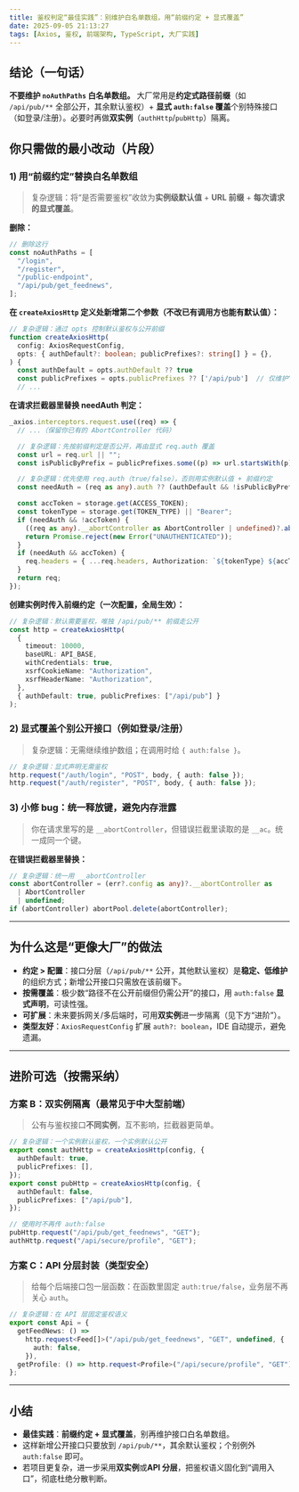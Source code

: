 ```yaml
---
title: 鉴权判定“最佳实践”：别维护白名单数组，用“前缀约定 + 显式覆盖”
date: 2025-09-05 21:13:27
tags: [Axios, 鉴权, 前端架构, TypeScript, 大厂实践]
---
```


## 结论（一句话）

**不要维护 `noAuthPaths` 白名单数组。**
大厂常用是**约定式路径前缀**（如 `/api/pub/**` 全部公开，其余默认鉴权）+ **显式 `auth:false` 覆盖**个别特殊接口（如登录/注册）。必要时再做**双实例**（`authHttp`/`pubHttp`）隔离。

## 你只需做的最小改动（片段）

### 1) 用“前缀约定”替换白名单数组

> 复杂逻辑：将“是否需要鉴权”收敛为**实例级默认值** + **URL 前缀** + **每次请求的显式覆盖**。

**删除：**

```ts
// 删除这行
const noAuthPaths = [
  "/login",
  "/register",
  "/public-endpoint",
  "/api/pub/get_feednews",
];
```

**在 `createAxiosHttp` 定义处新增第二个参数（不改已有调用方也能有默认值）：**

```ts
// 复杂逻辑：通过 opts 控制默认鉴权与公开前缀
function createAxiosHttp(
  config: AxiosRequestConfig,
  opts: { authDefault?: boolean; publicPrefixes?: string[] } = {},
) {
  const authDefault = opts.authDefault ?? true
  const publicPrefixes = opts.publicPrefixes ?? ['/api/pub']  // 仅维护“前缀”，而非逐个接口
  // ...
```

**在请求拦截器里替换 needAuth 判定：**

```ts
_axios.interceptors.request.use((req) => {
  // ...（保留你已有的 AbortController 代码）

  // 复杂逻辑：先按前缀判定是否公开，再由显式 req.auth 覆盖
  const url = req.url || "";
  const isPublicByPrefix = publicPrefixes.some((p) => url.startsWith(p));

  // 复杂逻辑：优先使用 req.auth（true/false），否则用实例默认值 + 前缀约定
  const needAuth = (req as any).auth ?? (authDefault && !isPublicByPrefix);

  const accToken = storage.get(ACCESS_TOKEN);
  const tokenType = storage.get(TOKEN_TYPE) || "Bearer";
  if (needAuth && !accToken) {
    ((req as any).__abortController as AbortController | undefined)?.abort();
    return Promise.reject(new Error("UNAUTHENTICATED"));
  }
  if (needAuth && accToken) {
    req.headers = { ...req.headers, Authorization: `${tokenType} ${accToken}` };
  }
  return req;
});
```

**创建实例时传入前缀约定（一次配置，全局生效）：**

```ts
// 复杂逻辑：默认需要鉴权，唯独 /api/pub/** 前缀走公开
const http = createAxiosHttp(
  {
    timeout: 10000,
    baseURL: API_BASE,
    withCredentials: true,
    xsrfCookieName: "Authorization",
    xsrfHeaderName: "Authorization",
  },
  { authDefault: true, publicPrefixes: ["/api/pub"] }
);
```

### 2) 显式覆盖个别公开接口（例如登录/注册）

> 复杂逻辑：无需继续维护数组；在调用时给 `{ auth:false }`。

```ts
// 复杂逻辑：显式声明无需鉴权
http.request("/auth/login", "POST", body, { auth: false });
http.request("/auth/register", "POST", body, { auth: false });
```

### 3) 小修 bug：统一释放键，避免内存泄露

> 你在请求里写的是 `__abortController`，但错误拦截里读取的是 `__ac`。统一成同一个键。

**在错误拦截器里替换：**

```ts
// 复杂逻辑：统一用 __abortController
const abortController = (err?.config as any)?.__abortController as
  | AbortController
  | undefined;
if (abortController) abortPool.delete(abortController);
```

---

## 为什么这是“更像大厂”的做法

- **约定 > 配置**：接口分层（`/api/pub/**` 公开，其他默认鉴权）是**稳定、低维护**的组织方式；新增公开接口只需放在该前缀下。
- **按需覆盖**：极少数“路径不在公开前缀但仍需公开”的接口，用 `auth:false` **显式声明**，可读性强。
- **可扩展**：未来要拆网关/多后端时，可用**双实例**进一步隔离（见下方“进阶”）。
- **类型友好**：`AxiosRequestConfig` 扩展 `auth?: boolean`，IDE 自动提示，避免遗漏。

---

## 进阶可选（按需采纳）

### 方案 B：双实例隔离（最常见于中大型前端）

> 公有与鉴权接口**不同实例**，互不影响，拦截器更简单。

```ts
// 复杂逻辑：一个实例默认鉴权，一个实例默认公开
export const authHttp = createAxiosHttp(config, {
  authDefault: true,
  publicPrefixes: [],
});
export const pubHttp = createAxiosHttp(config, {
  authDefault: false,
  publicPrefixes: ["/api/pub"],
});

// 使用时不再传 auth:false
pubHttp.request("/api/pub/get_feednews", "GET");
authHttp.request("/api/secure/profile", "GET");
```

### 方案 C：API 分层封装（类型安全）

> 给每个后端接口包一层函数：在函数里固定 `auth:true/false`，业务层不再关心 `auth`。

```ts
// 复杂逻辑：在 API 层固定鉴权语义
export const Api = {
  getFeedNews: () =>
    http.request<Feed[]>("/api/pub/get_feednews", "GET", undefined, {
      auth: false,
    }),
  getProfile: () => http.request<Profile>("/api/secure/profile", "GET"), // 默认为鉴权
};
```

---

## 小结

- **最佳实践**：**前缀约定 + 显式覆盖**，别再维护接口白名单数组。
- 这样新增公开接口只要放到 `/api/pub/**`，其余默认鉴权；个别例外 `auth:false` 即可。
- 若项目更复杂，进一步采用**双实例**或**API 分层**，把鉴权语义固化到“调用入口”，彻底杜绝分散判断。
